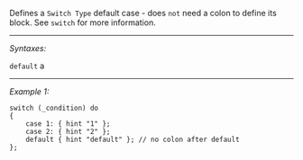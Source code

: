Defines a `Switch Type` default case - does `not` need a colon to define its block. See `switch` for more information.


---
*Syntaxes:*

`default` a

---
*Example 1:*

```sqf
switch (_condition) do
{
	case 1: { hint "1" };
	case 2: { hint "2" };
	default { hint "default" }; // no colon after default
};
```